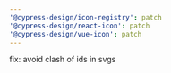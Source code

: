 ```yaml
---
'@cypress-design/icon-registry': patch
'@cypress-design/react-icon': patch
'@cypress-design/vue-icon': patch
---
```


fix: avoid clash of ids in svgs